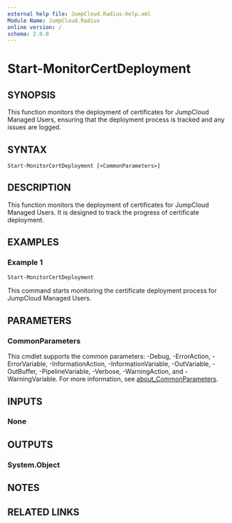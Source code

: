```yaml
---
external help file: JumpCloud.Radius-help.xml
Module Name: JumpCloud.Radius
online version: /
schema: 2.0.0
---
```


# Start-MonitorCertDeployment

## SYNOPSIS

This function monitors the deployment of certificates for JumpCloud Managed Users, ensuring that the deployment process is tracked and any issues are logged.

## SYNTAX

```
Start-MonitorCertDeployment [<CommonParameters>]
```

## DESCRIPTION

This function monitors the deployment of certificates for JumpCloud Managed Users. It is designed to track the progress of certificate deployment.

## EXAMPLES

### Example 1

```powershell
Start-MonitorCertDeployment
```

This command starts monitoring the certificate deployment process for JumpCloud Managed Users.

## PARAMETERS

### CommonParameters
This cmdlet supports the common parameters: -Debug, -ErrorAction, -ErrorVariable, -InformationAction, -InformationVariable, -OutVariable, -OutBuffer, -PipelineVariable, -Verbose, -WarningAction, and -WarningVariable. For more information, see [about_CommonParameters](http://go.microsoft.com/fwlink/?LinkID=113216).

## INPUTS

### None
## OUTPUTS

### System.Object
## NOTES

## RELATED LINKS
